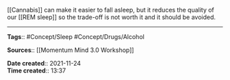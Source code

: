 [[Cannabis]] can make it easier to fall asleep, but it reduces the quality of our [[REM sleep]] so the trade-off is not worth it and it should be avoided. 



---
**Tags**:: #Concept/Sleep #Concept/Drugs/Alcohol

**Sources**:: [[Momentum Mind 3.0 Workshop]]

**Date created**:: 2021-11-24  
**Time created**:: 13:37